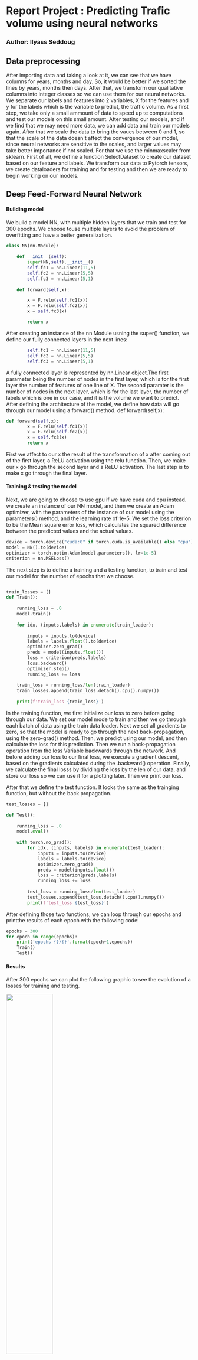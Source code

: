 # Report Project : Predicting Trafic volume using neural networks

### Author: Ilyass Seddoug

## Data preprocessing

After importing data and taking a look at it, we can see that we have columns for years, months and day. So, it would be better if we sorted the lines by years, months then days. After that, we transform our qualitative columns into integer classes so we can use them for our neural networks. We separate our labels and features into 2 variables, X for the features and y for the labels which is the variable to predict, the traffic volume. 
As a first step, we take only a small ammount of data to speed up te computations and test our models  on this small amount. After testing our models, and if we find that we may need more data, we can add data and train our models again. After that we scale the data to bring the vaues between 0 and 1, so that the scale of the data doesn't affect the convergence of our model, since neural networks are sensitive to the scales, and larger values may take better importance if not scaled. For that we use the minmaxscaler from sklearn.
First of all, we define a function SelectDataset to create our dataset based on our feature and labels. We transform our data to Pytorch tensors, we create dataloaders for training and for testing and then we are ready to begin working on our models.

## Deep Feed-Forward Neural Network
#### Building model
We build a model NN, with multiple hidden layers that we train and test for 300 epochs. We choose touse multiple layers to avoid the problem of overfitting and have a better  generalization. 

```python
class NN(nn.Module):
    
    def __init__(self):
        super(NN,self).__init__()
        self.fc1 = nn.Linear(11,5)
        self.fc2 = nn.Linear(5,5)
        self.fc3 = nn.Linear(5,1)
        
    def forward(self,x):

        x = F.relu(self.fc1(x))
        x = F.relu(self.fc2(x))
        x = self.fc3(x)

        return x
```
After creating an instance of the nn.Module usning the super() function, we define our fully connected layers in the next lines:
```python
        self.fc1 = nn.Linear(11,5)
        self.fc2 = nn.Linear(5,5)
        self.fc3 = nn.Linear(5,1)  
```
A fully connected layer is represented by nn.Linear object.The first parameter being the number of nodes in the first layer, which is  for the first layer the number of features of one line of X. The second paramter is the number of nodes in the next layer, which is for the last layer, the number of labels which is one in our case, and it is the volume we want to predict.
After defining the architecture of the model, we define how data will go through our model using a forward() method. 
def forward(self,x):

```python
def forward(self,x):
        x = F.relu(self.fc1(x))
        x = F.relu(self.fc2(x))
        x = self.fc3(x)
        return x
```
First we affect to our x the result of the transformation of x after coming out of the first layer, a ReLU activation using the relu function. Then, we make our x go through the second layer and a ReLU activation. The last step is to make x go through the final layer.

#### Training & testing the model
Next, we are going to choose to use gpu if we have cuda and cpu instead. we create an instance of our NN model, and then we create an Adam optimizer, with the parameters of the instance of our model using the parameters() method, and the learning rate of 1e-5.
We set the loss criterion to be the Mean square error loss, which calculates the squared difference between the predicted values and the actual values.

```python
device = torch.device("cuda:0" if torch.cuda.is_available() else "cpu")
model = NN().to(device)
optimizer = torch.optim.Adam(model.parameters(), lr=1e-5)
criterion = nn.MSELoss()
```
The next step is to define a training and a testing function, to train and test our model for the number of epochs that we choose.

```python

train_losses = []
def Train():
  
    running_loss = .0
    model.train()
    
    for idx, (inputs,labels) in enumerate(train_loader):
        
        inputs = inputs.to(device)
        labels = labels.float().to(device)
        optimizer.zero_grad()
        preds = model(inputs.float())
        loss = criterion(preds,labels)
        loss.backward()
        optimizer.step()
        running_loss += loss
        
    train_loss = running_loss/len(train_loader)
    train_losses.append(train_loss.detach().cpu().numpy())
    
    print(f'train_loss {train_loss}')
```
In the training function, we first initialize our loss to zero before going through our data. We set our model mode to train and then we go through each batch of data using the train data loader. Next we set all gradients to zero, so that the model is ready to go through the next back-propagation, using the zero-grad() method. Then, we predict using our model, and then calculate the loss for this prediction. Then we run a back-propagation operation from the loss Variable backwards through the network. And before adding our loss to our final loss, we execute a gradient descent, based on the gradients calculated during the .backward() operation. Finally, we calculate the final losss by dividing the loss by the len of our data, and store our loss so we can use it for a plotting later. Then we print our loss.

After that we define the test function. It looks the same as the trainging function, but without the back propagation.

```python
test_losses = []

def Test():
    
    running_loss = .0
    model.eval()
    
    with torch.no_grad():
        for idx, (inputs, labels) in enumerate(test_loader):
            inputs = inputs.to(device)
            labels = labels.to(device)
            optimizer.zero_grad()
            preds = model(inputs.float())
            loss = criterion(preds,labels)
            running_loss += loss
            
        test_loss = running_loss/len(test_loader)
        test_losses.append(test_loss.detach().cpu().numpy())
        print(f'test_loss {test_loss}')
```
After defining those two functions, we can loop through our epochs and printthe results of each epoch with the following code:

```python
epochs = 300
for epoch in range(epochs):
    print('epochs {}/{}'.format(epoch+1,epochs))
    Train()
    Test()
```


#### Results
After 300 epochs we can plot the following graphic to see the evolution of a losses for training and testing.

<img src="Deep_Feed_Forward_MSE_losses.png" width="50%"/>

We can see that at 200 epochs the losses for training and for testing, reach a  minimum value. But we can see that the test loss reaches a lower minimum than the training loss. This may be due to the fact that the validation set is easier to predict than the training set (by chance). Or to the fact that we have some phenomenon that is repeated in time, so the model has already seen it in the training set before encountering it in the validation set. Another possible scenario, is that the validation set is too small compared to the training set. We took a train set that is 80% of the used data and a test set that is 20% of the whole used data. So maybe we can try to take larger test sets and see if the phenomenon we encountered in here is repeated. But before that, we are going to test some other loss criterion and see if we  can converge to a minimum loss before 200 epochs.

We use the huber loss which is calculated this way:

<img src="Huber_Loss.png" width="50%"/>

It is less sensitive to outliers than the mean square error loss and in some cases prevents exploding gradients, because it doesn't square terms greater than one.

So we can see the following evolution of the huber loss using our first model:

<img src="Deep_Feed_Forward_huber_losses.png" width="50%"/>

We can see that we reach a lower level of the loss before 200 epochs. However the loss keeps going lower, if we zoom into the part between the 150's epoch and the 300's epoch, we can see that the loss gets lower with each epoch. We can say that if we give it more epochs, our model may give better performance. With 300 epochs, we reached a training loss of 0.01 and a validation loss of 0.008, which we can say that it is not bad.

<img src="Deep_Feed_Forward_huber_losses_zoom.png" width="50%"/>

So to sum up, with a deep feed forward model, we reached a low level of loss using a small amount of our data. However, at a certain level of epochs, the model learning became very slow, and the loss wasn't going lower fast enough. Now we are going to see what we can do using a convolutional neural network.

## Convolutional neural network
Convolutional neural networks exploit the correlation between the adjacent inputs to reduce the number of wheights to be learned. we are going to train a convolutional neural network using the following code:

```python
class CNN(nn.Module):
    def __init__(self):
        super(CNN,self).__init__()
        self.conv1d = nn.Conv1d(1,32,kernel_size= 3, stride = 1)
        self.relu = nn.ReLU(inplace = True)
        self.maxpool = nn.MaxPool1d(3, stride=1)
        self.fc1 = nn.Linear(7 * 32,50)
        self.fc2 = nn.Linear(50,1)
        
    def forward(self,x):
        x = self.conv1d(x)
        x = self.relu(x)
        x = self.maxpool(x)
        x = x.view(10,-1)
        x = self.fc1(x)
        x = self.relu(x)
        x = F.dropout(x, training=self.training)
        x = self.fc2(x)
        
        return x
```

The first layer consists of 32 channels of convolutional filters with kernel of 3 and a stride of 1, followed by a ReLU activation and a max-pooling downsampling iwth kernel 3 and a stride of 1. As an input for the convolutional neural network, we've got our features that are 11, and we getan output of 9 features. Next after going through the max-pooling layer, we get an output of 7 features. This output will be feeded to our fully connected layer. Since we've got 32 channels, our fully connected layer would be composed of 7 x 32 nodes because we've got an output of 7 features for the maxpooling layer. And finally, we add a final fully connected layer to predict our labels.
Now that we defined our model, we should define how data flows through it using the forward function. First our input goes into the convolutional layer, then goes into a ReLU validation, and then into a maxpooling layer. We then change the dimensions of our x using the view() method. This step is important to bring our data that is composed of 32 channels of 7 features into one level of 7 x 32. After that our x goes through the fully connected layer, then a ReLU validation and a dropout to reduce the overfitting. 

We use the same Train and Test function we used before, we just change the model to the CNN model. We use a Huber loss too. We use the view() method to adapt our input to the convolutional layer.

```python
model = CNN().to(device)
optimizer = torch.optim.Adam(model.parameters(), lr=1e-5)
criterion = nn.SmoothL1Loss()

train_losses = []


def Train_CNN():
    
    running_loss = .0
    
    model.train()
    
    for idx, (inputs,labels) in enumerate(train_loader):
        inputs = inputs.view(-1,1,11)
        inputs = inputs.to(device)
        labels = labels.float().to(device)
        optimizer.zero_grad()
        preds = model(inputs.float())
        loss = criterion(preds,labels)
        loss.backward()
        optimizer.step()
        running_loss += loss
        
    train_loss = running_loss/len(train_loader)
    train_losses.append(train_loss.detach().cpu().numpy())
    
    print(f'train_loss {train_loss}')

test_losses = []

def Test_CNN():
    
    running_loss = .0
    
    model.eval()
    
    with torch.no_grad():
        for idx, (inputs, labels) in enumerate(test_loader):
            inputs = inputs.view(-1,1,11)
            inputs = inputs.to(device)
            labels = labels.to(device)
            optimizer.zero_grad()
            preds = model(inputs.float())
            loss = criterion(preds,labels)
            running_loss += loss
            
        test_loss = running_loss/len(test_loader)
        test_losses.append(test_loss.detach().cpu().numpy())
        print(f'test_loss {test_loss}')
```
### Results

<img src="CNN Losses.png" width="50%"/>

After 300 epochs, we get a training loss of 0.01 and a test loss 0f 0.008. It is the same loss we got using the deep feed forward neural network. However we can see that we can converge to the minimal loss before  150 epochs. We can also see that the test set is again getting a lower loss than the training set. So maybe it woould be a good idea to use a different test set and see if it acts the same.

<img src="CNN Losses2.png" width="50%"/>

As we can see, when we took a different validation set, we have got a training loss closer to the validation loss than the last one. So maybe this phenomenon that we get is due to the nature of the validation set that may be easier to predict than the traning set.

We can try and take a bigger validation set and see if this may affect our validation loss.
Now we will try to use reccurent neural networks, because they are a good method to predict time series.

## Recurrent Neural Network
RNN are just FNN (Feedforward Neural Networks) that have a hidden layer that makes information flows from one FNN to the other. It allows time deppendency between FNNs. So, in our RNN, we are going to use 2 time sequences. For each time sequence, we are going to introduce one X, which is 11 features. So, we are going to need to change the size of our input data, for that we create a dataset that for each line, takes 2 lines of our X.

```python
X_train, X_test = X_train.view(-1, 2, 11), X_test.view(-1, 2, 11)
y_train, y_test = y_train.view(-1, 2), y_test.view(-1, 2)

batch_size = 10
test = SelectDataset(X_test,y_test)
train = SelectDataset(X_train, y_train)
train_loader = DataLoader(train, batch_size = batch_size,shuffle = False)
test_loader = DataLoader(test, batch_size = batch_size, shuffle = False)
```
After we have done this, we re going to build our RNN:

```python
class RNN(nn.Module):
    def __init__(self, input_dim, hidden_dim, layer_dim, output_dim):
        
        super(RNN, self).__init__()
        self.hidden_dim = hidden_dim 
        self.layer_dim = layer_dim  
        self.rnn = nn.RNN(input_dim, hidden_dim, layer_dim, batch_first=True, nonlinearity='relu')
        self.fc = nn.Linear(hidden_dim, output_dim)

    def forward(self, x):

        h0 = torch.zeros(self.layer_dim, x.size(0), self.hidden_dim).requires_grad_().cuda()
        x, hn = self.rnn(x, h0.detach())
        x = self.fc(x[:, -1, :]) 

        return x
``` 
The first step is to create a instance of the nn.Modue as we have done for the previous models. After that we define the variables hidden_dim chich represents the dimension of the hidden layer, and layer_dim which represents the number of hidden layers. Then we define the RNN model using the nn.RNN model and all the parameters that it takes, for instance the input dimension which represents the dimension of our input which is going to be 11 in our case. Next we define our FNN using the nn.Linear object. 
OUr model is defined now, we have to define the way data will flow through it using the forward function. Firt of all, we initialize our hidden states with zerosand put it on gpu because we are going to use gpu after that. Then we make our x go through our RNN, and at the end, we take only the last time step of the RNN and introduce it into the FNN.
We define training and testing functions like we did for our other models. There are no changes in those functions,we just define the model parameters and then define the model and make it run for  300 epochs.

```python
input_dim = 11
hidden_dim = 100
layer_dim = 1
output_dim = 2

model_RNN = RNN(input_dim, hidden_dim, layer_dim, output_dim).to(device)
optimizer = torch.optim.Adam(model_RNN.parameters(), lr=1e-5)
criterion = nn.SmoothL1Loss()

train_losses_RNN = []

def Train_RNN():
    
    running_loss = .0
    
    model_RNN.train()
    
    for idx, (inputs,labels) in enumerate(train_loader):
        inputs = inputs.to(device)
        labels = labels.float().to(device)
        optimizer.zero_grad()
        preds = model_RNN(inputs.float())
        loss = criterion(preds,labels)
        loss.backward()
        optimizer.step()
        running_loss += loss
        
    train_loss = running_loss/len(train_loader)
    train_losses_RNN.append(train_loss.detach().cpu().numpy())
    
    print(f'train_loss {train_loss}')

test_losses_RNN = []

def Test_RNN():
    
    running_loss = .0
    
    model_RNN.eval()
    
    with torch.no_grad():
        for idx, (inputs, labels) in enumerate(test_loader):
            inputs = inputs.to(device)
            labels = labels.to(device)
            optimizer.zero_grad()
            preds = model_RNN(inputs.float())
            loss = criterion(preds,labels)
            running_loss += loss
            
        test_loss = running_loss/len(test_loader)
        test_losses_RNN.append(test_loss.detach().cpu().numpy())
        print(f'test_loss {test_loss}')


epochs = 300
for epoch in range(epochs):
    print('epochs {}/{}'.format(epoch+1,epochs))
    Train_RNN()
    Test_RNN()
```

### Results
When running the RNN, we could see that the running time is faster than all the other models, and after 300 epochs we've got losses that were lower than the other models. 

<img src="RNN_Losses_1.png" width="50%"/>

We can see again that the test loss is lower than the training loss, but when using another slice for validation, we can see that it is just due to the nature of the validation test and not to the model it self:

<img src="RNN_Losses.png" width="50%"/>

We can reach a loss of 0.008 for the test and the training losses, which is better than the other models. It is maybe due to the relationship in time between our lines. There should be a link between the data in time, and this link is making the RNN performing better than other models.

## Conclusion
So our data was composed of information concerning Radar Trafic, and we tried to predict traffic volume using neural networks.  We tried different types of neural networks: (Deep Feeforward, Convolutional and Recurrent), and 2 types of losses: (The Mean Squared Error and the Huber loss). We could see that we got nearly the same results for the Deep Feedforward and the convolutional neural networks, but the convolutional neural networks used less epochs with the same ammount of data. The RNNs gave us better results, and took much less computing time. We could also see that for several times, we have got a testing loss that was lower than the training loss. This is maybe due to the nature of the train and the validation sets we havee choosen, because when we changed the test set, we have got different behavior. So, to sum up, it may be interessting to use the models with bigger datasets than the ones we have used and this will surelly give us bette models that generate better, and we can also have datasets that represent better the information we are trying to extract from the data.  

## References
[1] https://medium.com/udacity-pytorch-challengers/a-brief-overview-of-loss-functions-in-pytorch-c0ddb78068f7
[2] https://adventuresinmachinelearning.com/pytorch-tutorial-deep-learning/
[3] https://adventuresinmachinelearning.com/convolutional-neural-networks-tutorial-in-pytorch/
[4] https://www.deeplearningwizard.com/deep_learning/practical_pytorch/pytorch_recurrent_neuralnetwork/


